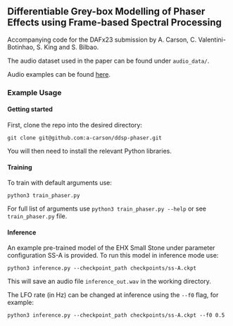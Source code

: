 ## Differentiable Grey-box Modelling of Phaser Effects using Frame-based Spectral Processing

Accompanying code for the DAFx23 submission by A. Carson, C. Valentini-Botinhao, S. King and S. Bilbao.

The audio dataset used in the paper can be found under ``audio_data/``.

Audio examples can be found [here](https://a-carson.github.io/ddsp-phaser/).

### Example Usage
#### Getting started
First, clone the repo into the desired directory:
```
git clone git@github.com:a-carson/ddsp-phaser.git 
```
You will then need to install the relevant Python libraries.

#### Training
To train with default arguments use:
````
python3 train_phaser.py 
````
For full list of arguments use ``python3 train_phaser.py --help`` or see ``train_phaser.py`` file.

#### Inference
An example pre-trained model of the EHX Small Stone under parameter configuration SS-A is provided.
To run this model in inference mode use:
```
python3 inference.py --checkpoint_path checkpoints/ss-A.ckpt
```
This will save an audio file ``inference_out.wav`` in the working directory.

The LFO rate (in Hz) can be changed at inference using the 
``--f0`` flag, for example:
```
python3 inference.py --checkpoint_path checkpoints/ss-A.ckpt --f0 0.5
```
